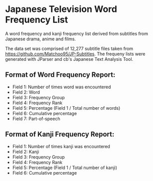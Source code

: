 # Japanese Television Word Frequency List
A word frequency and kanji frequency list derived from subtitles from Japanese drama, anime and films.

The data set was comprised of 12,277 subtitle files taken from https://github.com/Matchoo95/JP-Subtitles. The frequeny lists were generated with JParser and cb's Japanese Text Analysis Tool.

## Format of Word Frequency Report:
- Field 1: Number of times word was encountered
- Field 2: Word
- Field 3: Frequency Group
- Field 4: Frequency Rank
- Field 5: Percentage (Field 1 / Total number of words)
- Field 6: Cumulative percentage
- Field 7: Part-of-speech

## Format of Kanji Frequency Report:
- Field 1: Number of times kanji was encountered
- Field 2: Kanji
- Field 3: Frequency Group
- Field 4: Frequency Rank
- Field 5: Percentage (Field 1 / Total number of kanji)
- Field 6: Cumulative percentage
